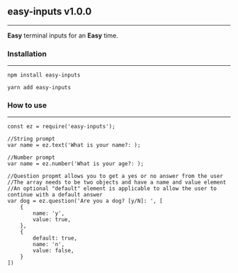 ## easy-inputs v1.0.0
---
__Easy__ terminal inputs for an __Easy__ time.

### Installation
---
```
npm install easy-inputs

yarn add easy-inputs
```

### How to use
---

```
const ez = require('easy-inputs');

//String prompt
var name = ez.text('What is your name?: );

//Number prompt
var name = ez.number('What is your age?: );

//Question propmt allows you to get a yes or no answer from the user
//The array needs to be two objects and have a name and value element
//An optional "default" element is applicable to allow the user to continue with a default answer
var dog = ez.question('Are you a dog? [y/N]: ', [
    {
        name: 'y',
        value: true,
    },
    {
        default: true,
        name: 'n',
        value: false,
    }
])
```